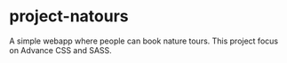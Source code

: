 # project-natours
A simple webapp where people can book nature tours. This project focus on Advance CSS and SASS. 
